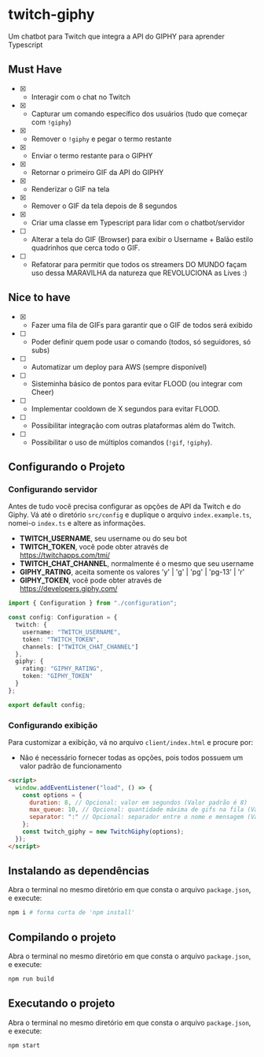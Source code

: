 # twitch-giphy

Um chatbot para Twitch que integra a API do GIPHY para aprender Typescript

## Must Have

- [x] - Interagir com o chat no Twitch
- [x] - Capturar um comando específico dos usuários (tudo que começar com `!giphy`)
- [x] - Remover o `!giphy` e pegar o termo restante
- [x] - Enviar o termo restante para o GIPHY
- [x] - Retornar o primeiro GIF da API do GIPHY
- [x] - Renderizar o GIF na tela
- [x] - Remover o GIF da tela depois de 8 segundos
- [x] - Criar uma classe em Typescript para lidar com o chatbot/servidor
- [ ] - Alterar a tela do GIF (Browser) para exibir o Username + Balão estilo quadrinhos que cerca todo o GIF.
- [ ] - Refatorar para permitir que todos os streamers DO MUNDO façam uso dessa MARAVILHA da natureza que REVOLUCIONA as Lives :)

## Nice to have

- [x] - Fazer uma fila de GIFs para garantir que o GIF de todos será exibido
- [ ] - Poder definir quem pode usar o comando (todos, só seguidores, só subs)
- [ ] - Automatizar um deploy para AWS (sempre disponível)
- [ ] - Sisteminha básico de pontos para evitar FLOOD (ou integrar com Cheer)
- [ ] - Implementar cooldown de X segundos para evitar FLOOD.
- [ ] - Possibilitar integração com outras plataformas além do Twitch.
- [ ] - Possibilitar o uso de múltiplos comandos (`!gif`, `!giphy`).

## Configurando o Projeto

### Configurando servidor

Antes de tudo você precisa configurar as opções de API da Twitch e do Giphy. Vá até o diretório `src/config` e duplique o arquivo `index.example.ts`, nomei-o `index.ts` e altere as informações.

- **TWITCH_USERNAME**, seu username ou do seu bot
- **TWITCH_TOKEN**, você pode obter através de https://twitchapps.com/tmi/
- **TWITCH_CHAT_CHANNEL**, normalmente é o mesmo que seu username
- **GIPHY_RATING**, aceita somente os valores 'y' | 'g' | 'pg' | 'pg-13' | 'r'
- **GIPHY_TOKEN**, você pode obter através de https://developers.giphy.com/

```ts
import { Configuration } from "./configuration";

const config: Configuration = {
  twitch: {
    username: "TWITCH_USERNAME",
    token: "TWITCH_TOKEN",
    channels: ["TWITCH_CHAT_CHANNEL"]
  },
  giphy: {
    rating: "GIPHY_RATING",
    token: "GIPHY_TOKEN"
  }
};

export default config;
```

### Configurando exibição

Para customizar a exibição, vá no arquivo `client/index.html` e procure por:

- Não é necessário fornecer todas as opções, pois todos possuem um valor padrão de funcionamento

```html
<script>
  window.addEventListener("load", () => {
    const options = {
      duration: 8, // Opcional: valor em segundos (Valor padrão é 8)
      max_queue: 10, // Opcional: quantidade máxima de gifs na fila (Valor padrão é 10)
      separator: ":" // Opcional: separador entre o nome e mensagem (Valor padrão é :)
    };
    const twitch_giphy = new TwitchGiphy(options);
  });
</script>
```

## Instalando as dependências

Abra o terminal no mesmo diretório em que consta o arquivo `package.json`, e execute:

```bash
npm i # forma curta de 'npm install'
```

## Compilando o projeto

Abra o terminal no mesmo diretório em que consta o arquivo `package.json`, e execute:

```bash
npm run build
```

## Executando o projeto

Abra o terminal no mesmo diretório em que consta o arquivo `package.json`, e execute:

```bash
npm start
```
